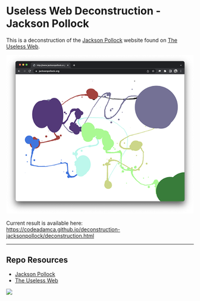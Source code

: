 # Useless Web Deconstruction - Jackson Pollock

This is a deconstruction of the [Jackson Pollock](https://jacksonpollock.org/) website found on [The Useless Web](https://theuselessweb.com/).

![Jackson Pollock - The Useless Web](_readme/screenshot-jacksonpollock.png)

Current result is available here:  
https://codeadamca.github.io/deconstruction-jacksonpollock/deconstruction.html

***

## Repo Resources

* [Jackson Pollock](https://jacksonpollock.org/)
* [The Useless Web](https://theuselessweb.com/)

<a href="https://codeadam.ca">
<img src="https://codeadam.ca/images/code-block.png" width="100">
</a>
